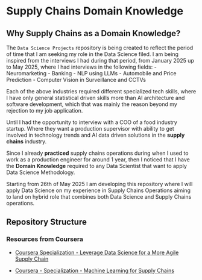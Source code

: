 # Supply Chains Domain Knowledge

## Why Supply Chains as a Domain Knowledge?

The `Data Science Projects` repository is being created to reflect the period of time that I am seeking my role in the Data Science filed. I am being inspired from the interviews I had during that period, from January 2025 up to May 2025, where I had interviews in the following fields:
    - Neuromarketing
    - Banking
    - NLP using LLMs
    - Automobile and Price Prediction
    - Computer Vision in Surveillance and CCTVs

Each of the above industries required different specialized tech skills, where I have only general statistical driven skills more than AI architecture and software development, which that was mainly the reason beyond my rejection to my job application.

Until I had the opportunity to interview with a COO of a food industry startup. Where they want a production supervisor with ability to get involved in technology trends and AI data driven solutions in the **supply chains** industry.

Since I already **practiced** supply chains operations during when I used to work as a production engineer for around 1 year, then I noticed that I have the **Domain Knowledge** required to any Data Scientist that want to apply Data Science Methodology.

Starting from 26th of May 2025 I am developing this repository where I will apply Data Science on my experience in Supply Chains Operations aiming to land on hybrid role that combines both Data Science and Supply Chains operations. 


## Repository Structure

### Resources from Coursera

- [Coursera Specialization - Leverage Data Science for a More Agile Supply Chain](https://github.com/laithrasheed/Data-Science-Projects/tree/main/Supply%20Chains%20Domain%20Knowledge/Coursera%20Specialization%20-%20Leverage%20Data%20Science%20for%20a%20More%20Agile%20Supply%20Chain)

- [Coursera - Specialization - Machine Learning for Supply Chains](https://github.com/laithrasheed/Data-Science-Projects/tree/main/Supply%20Chains%20Domain%20Knowledge/Coursera%20Specialization%20-%20Machine%20Learning%20for%20Supply%20Chains)